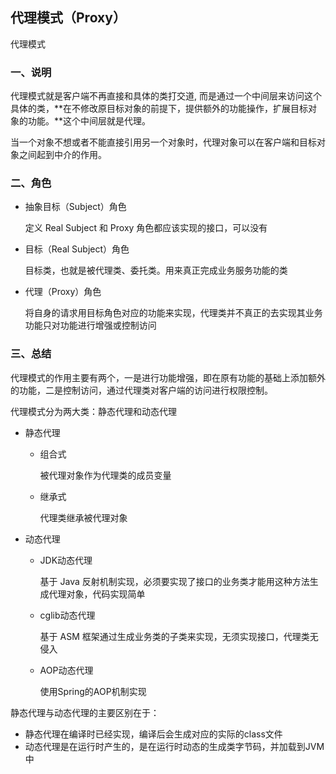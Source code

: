 ## 代理模式（Proxy）

代理模式

### 一、说明

代理模式就是客户端不再直接和具体的类打交道, 而是通过一个中间层来访问这个具体的类，**在不修改原目标对象的前提下，提供额外的功能操作，扩展目标对象的功能。**这个中间层就是代理。

当一个对象不想或者不能直接引用另一个对象时，代理对象可以在客户端和目标对象之间起到中介的作用。

### 二、角色

- 抽象目标（Subject）角色

  定义 Real Subject 和 Proxy 角色都应该实现的接口，可以没有

- 目标（Real Subject）角色

  目标类，也就是被代理类、委托类。用来真正完成业务服务功能的类

- 代理（Proxy）角色

  将自身的请求用目标角色对应的功能来实现，代理类并不真正的去实现其业务功能只对功能进行增强或控制访问

### 三、总结

代理模式的作用主要有两个，一是进行功能增强，即在原有功能的基础上添加额外的功能，二是控制访问，通过代理类对客户端的访问进行权限控制。

代理模式分为两大类：静态代理和动态代理

- 静态代理

  - 组合式

    被代理对象作为代理类的成员变量

  - 继承式

    代理类继承被代理对象

- 动态代理

  - JDK动态代理

    基于 Java 反射机制实现，必须要实现了接口的业务类才能用这种方法生成代理对象，代码实现简单

  - cglib动态代理

    基于 ASM 框架通过生成业务类的子类来实现，无须实现接口，代理类无侵入

  - AOP动态代理

    使用Spring的AOP机制实现

    

静态代理与动态代理的主要区别在于：

- 静态代理在编译时已经实现，编译后会生成对应的实际的class文件
- 动态代理是在运行时产生的，是在运行时动态的生成类字节码，并加载到JVM中
